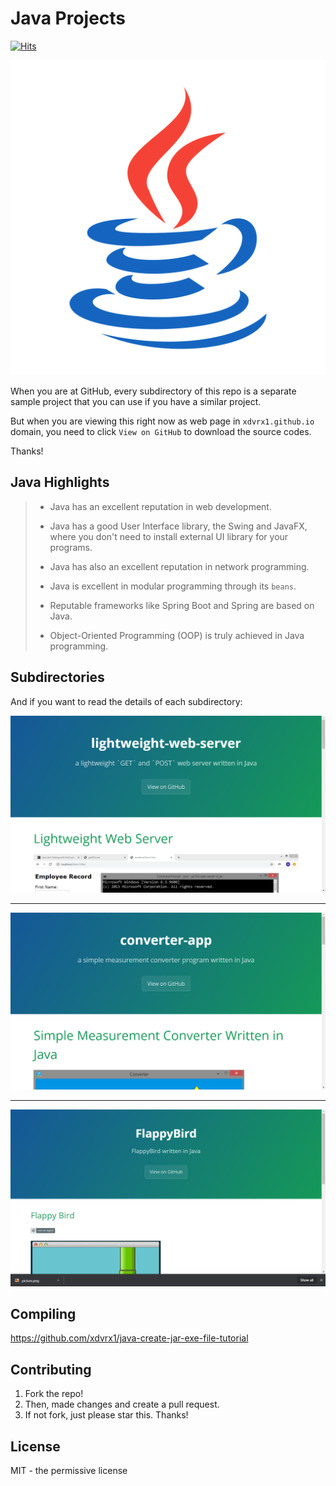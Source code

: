 <!-- Global site tag (gtag.js) - Google Analytics -->
<script async src="https://www.googletagmanager.com/gtag/js?id=UA-146817309-1"></script>
<script>
  window.dataLayer = window.dataLayer || [];
  function gtag(){dataLayer.push(arguments);}
  gtag('js', new Date());

  gtag('config', 'UA-146817309-1');
</script>

# Java Projects

[![Hits](https://hits.seeyoufarm.com/api/count/incr/badge.svg?url=https%3A%2F%2Fgithub.com%2Fxdvrx1%2Fjava&count_bg=%2379C83D&title_bg=%23555555&icon=&icon_color=%23E7E7E7&title=PAGE+VIEWS&edge_flat=false)](https://hits.seeyoufarm.com)

![picture](resources/picture.png)

When you are at GitHub, every subdirectory of this repo 
is a separate sample project that you can use 
if you have a similar project.

But when you are viewing this
right now as web page in `xdvrx1.github.io` domain,
you need to click `View on GitHub` to download the
source codes.

Thanks!

## Java Highlights
> - Java has an excellent reputation in web development.
>
> - Java has a good User Interface library, the Swing and JavaFX,
where you don't need to install external UI library for your programs.
>
> - Java has also an excellent reputation in network programming.
>
> - Java is excellent in modular programming through its `beans`.
>
> - Reputable frameworks like Spring Boot and Spring are based on Java.
>
> - Object-Oriented Programming (OOP) is truly achieved in Java programming. 

## Subdirectories
And if you want to read the details of each subdirectory:

[![Java Web Server](resources/picture1.png)](https://github.com/xdvrx1/lightweight-web-server/)

***

[![Java Converter App](resources/picture2.png)](https://github.com/xdvrx1/converter-app)

***

[![Java Flappy Bird](resources/picture3.png)](https://github.com/xkcph2017x/FlappyBird)

## Compiling
<https://github.com/xdvrx1/java-create-jar-exe-file-tutorial>

## Contributing
1. Fork the repo!
2. Then, made changes and create a pull request.
3. If not fork, just please star this. Thanks! 

## License
MIT - the permissive license
